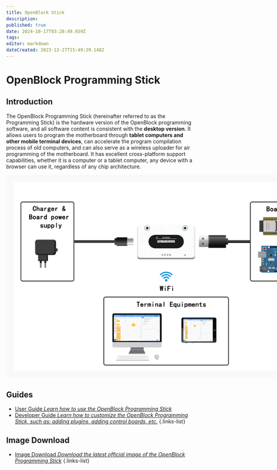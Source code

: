 ```yaml
---
title: OpenBlock Stick
description: 
published: true
date: 2024-10-17T03:28:49.659Z
tags: 
editor: markdown
dateCreated: 2023-12-27T15:49:29.148Z
---
```


# OpenBlock Programming Stick

## Introduction

The OpenBlock Programming Stick (hereinafter referred to as the Programming Stick) is the hardware version of the OpenBlock programming software, and all software content is consistent with the **desktop version**. It allows users to program the motherboard through **tablet computers and other mobile terminal devices**, can accelerate the program compilation process of old computers, and can also serve as a wireless uploader for air programming of the motherboard. It has excellent cross-platform support capabilities, whether it is a computer or a tablet computer, any device with a browser can use it, regardless of any chip architecture.

<img src="/official-products/openblock-stick/assets/system-connection-diagram(en).png" alt="system-connection-diagram" style="max-width:800px; padding: 20px; background-color: #F9F9F9" />

## Guides

- [User Guide *Learn how to use the OpenBlock Programming Stick*](/official-products/openblock-stick/user-guide)
- [Developer Guide *Learn how to customize the OpenBlock Programming Stick, such as: adding plugins, adding control boards, etc.*](/official-products/openblock-stick/developer-guide)
{.links-list}

## Image Download

- [Image Download *Download the latest official image of the OpenBlock Programming Stick*](/official-products/openblock-stick/images-download)
{.links-list}
